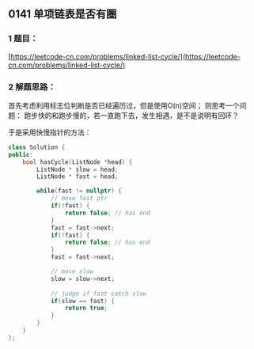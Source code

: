 ## 0141 单项链表是否有圈

### 1 题目：
[https://leetcode-cn.com/problems/linked-list-cycle/](https://leetcode-cn.com/problems/linked-list-cycle/)

### 2 解题思路：
首先考虑利用标志位判断是否已经遍历过，但是使用O(n)空间；
则思考一个问题： 跑步快的和跑步慢的，若一直跑下去，发生相遇，是不是说明有回环？

于是采用快慢指针的方法：
```cpp
class Solution {
public:
    bool hasCycle(ListNode *head) {
        ListNode * slow = head;
        ListNode * fast = head;

        while(fast != nullptr) {
            // move fast ptr
            if(!fast) {
                return false; // has end
            }
            fast = fast->next;
            if(!fast) {
                return false; // has end
            }
            fast = fast->next;

            // move slow
            slow = slow->next;
            
            // judge if fast catch slow
            if(slow == fast) {
                return true;
            }
        }
    }
};
```

